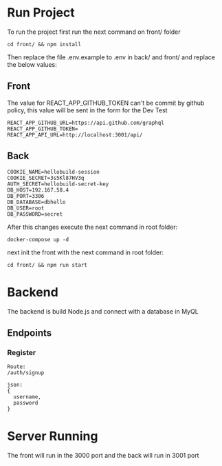# Run Project
To run the project first run the next command on front/ folder

```
cd front/ && npm install
```

Then replace the file .env.example to .env in back/ and front/ and replace the below values:

## Front
The value for REACT_APP_GITHUB_TOKEN can't be commit by github policy, this value will be sent in the form for the Dev Test

```
REACT_APP_GITHUB_URL=https://api.github.com/graphql
REACT_APP_GITHUB_TOKEN=
REACT_APP_API_URL=http://localhost:3001/api/
```

## Back

```
COOKIE_NAME=hellobuild-session
COOKIE_SECRET=3s5Kl87HV3q
AUTH_SECRET=hellobuild-secret-key
DB_HOST=192.167.58.4
DB_PORT=3306
DB_DATABASE=dbhello
DB_USER=root
DB_PASSWORD=secret
```

After this changes execute the next command in root folder:

```
docker-compose up -d
```

next init the front with the next command in root folder:

```
cd front/ && npm run start
```

# Backend
The backend is build Node.js and connect with a database in MyQL

## Endpoints

### Register
```
Route:
/auth/signup

json:
{
  username,
  password
}
```

# Server Running
The front will run in the 3000 port and the back will run in 3001 port